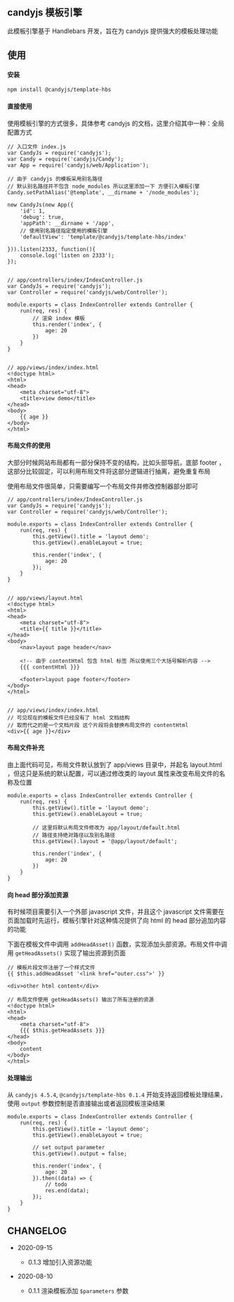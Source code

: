 ## candyjs 模板引擎

此模板引擎基于 Handlebars 开发，旨在为 candyjs 提供强大的模板处理功能

## 使用

#### 安装

```
npm install @candyjs/template-hbs
```

#### 直接使用

使用模板引擎的方式很多，具体参考 candyjs 的文档，这里介绍其中一种：全局配置方式

```
// 入口文件 index.js
var CandyJs = require('candyjs');
var Candy = require('candyjs/Candy');
var App = require('candyjs/web/Application');

// 由于 candyjs 的模板采用别名路径
// 默认别名路径并不包含 node_modules 所以这里添加一下 方便引入模板引擎
Candy.setPathAlias('@template', __dirname + '/node_modules');

new CandyJs(new App({
    'id': 1,
    'debug': true,
    'appPath': __dirname + '/app',
    // 使用别名路径指定使用的模板引擎
    'defaultView': 'template/@candyjs/template-hbs/index'

})).listen(2333, function(){
    console.log('listen on 2333');
});


// app/controllers/index/IndexController.js
var CandyJs = require('candyjs');
var Controller = require('candyjs/web/Controller');

module.exports = class IndexController extends Controller {
    run(req, res) {
        // 渲染 index 模板
        this.render('index', {
            age: 20
        })
    }
}


// app/views/index/index.html
<!doctype html>
<html>
<head>
    <meta charset="utf-8">
    <title>view demo</title>
</head>
<body>
    {{ age }}
</body>
</html>
```

#### 布局文件的使用

大部分时候网站布局都有一部分保持不变的结构，比如头部导航，底部 footer ，这部分比较固定，可以利用布局文件将这部分逻辑进行抽离，避免重复布局

使用布局文件很简单，只需要编写一个布局文件并修改控制器部分即可

```
// app/controllers/index/IndexController.js
var CandyJs = require('candyjs');
var Controller = require('candyjs/web/Controller');

module.exports = class IndexController extends Controller {
    run(req, res) {
        this.getView().title = 'layout demo';
        this.getView().enableLayout = true;

        this.render('index', {
            age: 20
        });
    }
}


// app/views/layout.html
<!doctype html>
<html>
<head>
    <meta charset="utf-8">
    <title>{{ title }}</title>
</head>
<body>
    <nav>layout page header</nav>

    <!-- 由于 contentHtml 包含 html 标签 所以使用三个大括号解析内容 -->
    {{{ contentHtml }}}

    <footer>layout page footer</footer>
</body>
</html>


// app/views/index/index.html
// 可见现在的模板文件已经没有了 html 文档结构
// 取而代之的是一个文档片段 这个片段将会替换布局文件的 contentHtml
<div>{{ age }}</div>
```

#### 布局文件补充

由上面代码可见，布局文件默认放到了 app/views 目录中，并起名 layout.html ，但这只是系统的默认配置，可以通过修改类的 layout 属性来改变布局文件的名称及位置

```
module.exports = class IndexController extends Controller {
    run(req, res) {
        this.getView().title = 'layout demo';
        this.getView().enableLayout = true;

        // 这里将默认布局文件修改为 app/layout/default.html
        // 路径支持绝对路径以及别名路径
        this.getView().layout = '@app/layout/default';

        this.render('index', {
            age: 20
        })
    }
}
```

#### 向 head 部分添加资源

有时候项目需要引入一个外部 javascript 文件，并且这个 javascript 文件需要在页面加载时先运行，模板引擎针对这种情况提供了向 html 的 head 部分追加内容的功能

下面在模板文件中调用 `addHeadAsset()` 函数，实现添加头部资源。布局文件中调用 `getHeadAssets()` 实现了输出资源到页面

```
// 模板片段文件注册了一个样式文件
{{ $this.addHeadAsset '<link href="outer.css">' }}

<div>other html content</div>
```

```
// 布局文件使用 getHeadAssets() 输出了所有注册的资源
<!doctype html>
<html>
<head>
    <meta charset="utf-8">
    {{{ $this.getHeadAssets }}}
</head>
<body>
    content
</body>
</html>
```

#### 处理输出

从 `candyjs 4.5.4`, `@candyjs/template-hbs 0.1.4` 开始支持返回模板处理结果，使用 `output` 参数控制是否直接输出或者返回模板渲染结果

```
module.exports = class IndexController extends Controller {
    run(req, res) {
        this.getView().title = 'layout demo';
        this.getView().enableLayout = true;

        // set output parameter
        this.getView().output = false;

        this.render('index', {
            age: 20
        }).then((data) => {
            // todo
            res.end(data);
        });
    }
}
```

## CHANGELOG

+ 2020-09-15

    * 0.1.3 增加引入资源功能

+ 2020-08-10

    * 0.1.1 渲染模板添加 `$parameters` 参数
